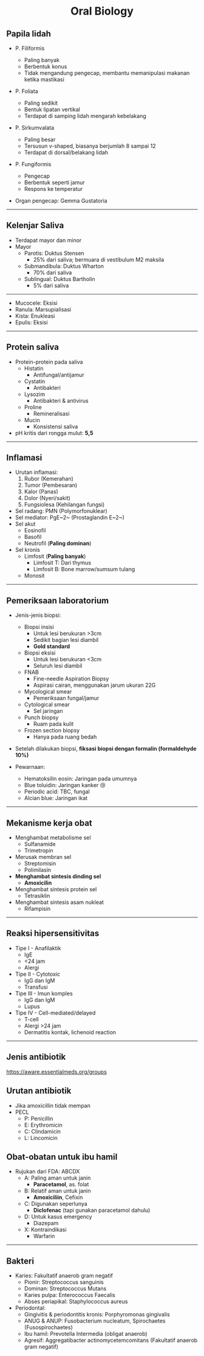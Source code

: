 # <center>Oral Biology</center>

## Papila lidah

- P. Filiformis 

	- Paling banyak
	- Berbentuk konus
	- Tidak mengandung pengecap, membantu memanipulasi makanan ketika mastikasi

- P. Foliata

	- Paling sedikit
	- Bentuk lipatan vertikal
	- Terdapat di samping lidah mengarah kebelakang

- P. Sirkumvalata

	- Paling besar
	- Tersusun v-shaped, biasanya berjumlah 8 sampai 12
	- Terdapat di dorsal/belakang lidah

- P. Fungiformis

	- Pengecap
	- Berbentuk seperti jamur
	- Respons ke temperatur

- Organ pengecap: Gemma Gustatoria

---

## Kelenjar Saliva

- Terdapat mayor dan minor
- Mayor
	- Parotis: Duktus Stensen
		- 25% dari saliva; bermuara di vestibulum M2 maksila
	- Submandibula: Duktus Wharton
		- 70% dari saliva
	- Sublingual: Duktus Bartholin
		- 5% dari saliva

---

- Mucocele: Eksisi
- Ranula: Marsupialisasi
- Kista: Enukleasi
- Epulis: Eksisi

---

## Protein saliva

- Protein-protein pada saliva
	- Histatin
		- Antifungal/antijamur
	- Cystatin
		- Antibakteri
	- Lysozim
		- Antibakteri & antivirus
	- Proline
		- Remineralisasi
	- Mucin
		- Konsistensi saliva
- pH kritis dari rongga mulut: **5,5**

---

## Inflamasi

- Urutan inflamasi:
	1.	Rubor (Kemerahan)
	2.	Tumor (Pembesaran)
	3.	Kalor (Panas)
	4.	Dolor (Nyeri/sakit)
	5.	Fungsiolesa (Kehilangan fungsi)
- Sel radang: PMN (Polymorfonuklear)
- Sel mediator: PgE~2~ (Prostaglandin E~2~)
- Sel akut
	- Eosinofil
	- Basofil
	- Neutrofil (**Paling dominan**)
- Sel kronis
	- Limfosit (**Paling banyak**)
		- Limfosit T: Dari thymus
		- Limfosit B: Bone marrow/sumsum tulang
	- Monosit

---

## Pemeriksaan laboratorium

- Jenis-jenis biopsi:

	- Biopsi insisi
		- Untuk lesi berukuran >3cm
		- Sedikit bagian lesi diambil
		- **Gold standard**
	- Biopsi eksisi
		- Untuk lesi berukuran <3cm
		- Seluruh lesi diambil
	- FNAB
		- Fine-needle Aspiration Biopsy
		- Aspirasi cairan, menggunakan jarum ukuran 22G
	- Mycological smear
		- Pemeriksaan fungal/jamur
	- Cytological smear
		- Sel jaringan
	- Punch biopsy
		- Ruam pada kulit
	- Frozen section biopsy
		- Hanya pada ruang bedah

- Setelah dilakukan biopsi, **fiksasi biopsi dengan formalin (formaldehyde 10%)**

- Pewarnaan:
	- Hematoksilin eosin: Jaringan pada umumnya
	- Blue toluidin: Jaringan kanker 😢
	- Periodic acid: TBC, fungal
	- Alcian blue: Jaringan ikat

---

## Mekanisme kerja obat

- Menghambat metabolisme sel
	- Sulfanamide
	- Trimetropin
- Merusak membran sel
	- Streptomisin
	- Polimilasin
- **Menghambat sintesis dinding sel**
	- **Amoxicilin**
- Menghambat sintesis protein sel
	- Tetrasiklin
- Menghambat sintesis asam nukleat
	- Rifampisin

---

## Reaksi hipersensitivitas

- Tipe I - Anafilaktik
	- IgE
	- <24 jam
	- Alergi
- Tipe II - Cytotoxic
	- IgG dan IgM
	- Transfusi
- Tipe III - Imun komples
	- IgG dan IgM
	- Lupus
- Tipe IV - Cell-mediated/delayed
	- T-cell
	- Alergi >24 jam
	- Dermatitis kontak, lichenoid reaction

---

## Jenis antibiotik

https://aware.essentialmeds.org/groups

## Urutan antibiotik

- Jika amoxicillin tidak mempan
- PECL
	- P: Penicillin
	- E: Erythromicin
	- C: Clindamicin
	- L: Lincomicin

## Obat-obatan untuk ibu hamil

- Rujukan dari FDA: ABCDX
	- A: Paling aman untuk janin
		- **Paracetamol**, as. folat
	- B: Relatif aman untuk janin
		- **Amoxiciliin**, Cefixin
	- C: Digunakan seperlunya
		- **Diclofenac** (tapi gunakan paracetamol dahulu)
	- D: Untuk kasus emergency
		- Diazepam
	- X: Kontraindikasi
		- Warfarin

---

## Bakteri

- Karies: Fakultatif anaerob gram negatif
	- Pionir: Streptococcus sanguinis
	- Dominan: Streptococcus Mutans
	- Karies pulpa: Enterococcus Faecalis
	- Abses periapikal: Staphylococcus aureus
- Periodontal:
	- Gingivitis & periodontitis kronis: Porphyromonas gingivalis
	- ANUG & ANUP: Fusobacterium nucleatum, Spirochaetes (Fusospirochaetes)
	- Ibu hamil: Prevotella Intermedia (obligat anaerob)
	- Agresif: Aggregatibacter actinomycetemcomitans (Fakultatif anaerob gram negatif)
